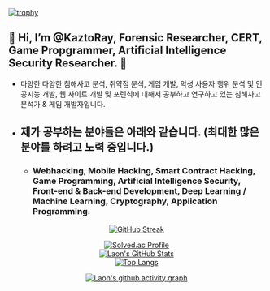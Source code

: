 [![trophy](https://github-profile-trophy.vercel.app/?username=KaztoRay&theme=algolia&column=10)](https://github.com/Luon/)

## 💫 Hi, I’m @KaztoRay, Forensic Researcher, CERT, Game Propgrammer, Artificial Intelligence Security Researcher. 💫 

- 다양한 다양한 침해사고 분석, 취약점 분석, 게임 개발, 악성 사용자 행위 분석 및 인공지능 개발, 웹 사이트 개발 및 포렌식에 대해서 공부하고 연구하고 있는 침해사고 분석가 & 게임 개발자입니다.

- ## 제가 공부하는 분야들은 아래와 같습니다. (최대한 많은 분야를 하려고 노력 중입니다.)

  - ### Webhacking, Mobile Hacking, Smart Contract Hacking, Game Programming, Artificial Intelligence Security, Front-end & Back-end Development, Deep Learning / Machine Learning, Cryptography, Application Programming.

<div align = "center">

[![GitHub Streak](https://github-readme-streak-stats.herokuapp.com/?user=KaztoRay&theme=holi-theme)](https://git.io/streak-stats)

[![Solved.ac Profile](http://mazassumnida.wtf/api/v2/generate_badge?boj=dsph9245)](https://solved.ac/dsph9245) <br/>
[![Laon's GitHub Stats](https://github-readme-stats.vercel.app/api?username=KaztoRay&hide=contribs,prs&show_icons=true&theme=ambient_gradient)](https://github.com/anuraghazra/github-readme-stats)
<br>
[![Top Langs](https://github-readme-stats.vercel.app/api/top-langs/?username=KaztoRay&langs_count=10&hide=contribs,prs&show_icons=true&theme=ambient_gradient)](https://github.com/anuraghazra/github-readme-stats)

[![Laon's github activity graph](https://github-readme-activity-graph.vercel.app/graph?username=KaztoRay&theme=react-dark&border=true)](https://github.com/ashutosh00710/github-readme-activity-graph)

</div>
 
 
